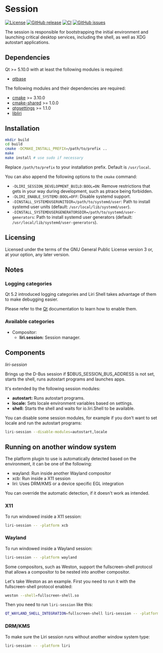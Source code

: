Session
=======

[![License](https://img.shields.io/badge/license-GPLv3.0-blue.svg)](https://www.gnu.org/licenses/gpl-3.0.html)
[![GitHub release](https://img.shields.io/github/release/lirios/session.svg)](https://github.com/lirios/session)
[![CI](https://github.com/lirios/session/workflows/CI/badge.svg?branch=develop)](https://github.com/lirios/session/actions?query=workflow%3ACI)
[![GitHub issues](https://img.shields.io/github/issues/lirios/session.svg)](https://github.com/lirios/session/issues)

The session is responsible for bootstrapping the initial environment and
launching critical desktop services, including the shell, as well as
XDG autostart applications.

## Dependencies

Qt >= 5.10.0 with at least the following modules is required:

 * [qtbase](http://code.qt.io/cgit/qt/qtbase.git)

The following modules and their dependencies are required:

 * [cmake](https://gitlab.kitware.com/cmake/cmake) >= 3.10.0
 * [cmake-shared](https://github.com/lirios/cmake-shared.git) >= 1.0.0
 * [qtgsettings](https://github.com/lirios/qtgsettings) >= 1.1.0
 * [libliri](https://github.com/lirios/libliri)

## Installation

```sh
mkdir build
cd build
cmake -DCMAKE_INSTALL_PREFIX=/path/to/prefix ..
make
make install # use sudo if necessary
```

Replace `/path/to/prefix` to your installation prefix.
Default is `/usr/local`.

You can also append the following options to the `cmake` command:

 * `-DLIRI_SESSION_DEVELOPMENT_BUILD:BOOL=ON`: Remove restrictions that gets in your
   way during development, such as ptrace being forbidden.
 * `-DLIRI_ENABLE_SYSTEMD:BOOL=OFF`: Disable systemd support.
 * `-DINSTALL_SYSTEMDUSERUNITDIR=/path/to/systemd/user`: Path to install systemd user units (default: `/usr/local/lib/systemd/user`).
 * `-DINSTALL_SYSTEMDUSERGENERATORSDIR=/path/to/systemd/user-generators`: Path to install systemd user generators (default: `/usr/local/lib/systemd/user-generators`).

## Licensing

Licensed under the terms of the GNU General Public License version 3 or,
at your option, any later version.

## Notes

### Logging categories

Qt 5.2 introduced logging categories and Liri Shell takes advantage of
them to make debugging easier.

Please refer to the [Qt](http://doc.qt.io/qt-5/qloggingcategory.html) documentation
to learn how to enable them.

### Available categories

 * Compositor:
   * **liri.session:** Session manager.

## Components

*liri-session*

Brings up the D-Bus session if $DBUS_SESSION_BUS_ADDRESS is not set,
starts the shell, runs autostart programs and launches apps.

It's extended by the following session modules:

 * **autostart:** Runs autostart programs.
 * **locale:** Sets locale environment variables based on settings.
 * **shell:** Starts the shell and waits for io.liri.Shell to be available.

You can disable some session modules, for example if you don't want to
set locale and run the autostart programs:

```sh
liri-session --disable-modules=autostart,locale
```

## Running on another window system

The platform plugin to use is automatically detected based on the environment,
it can be one of the following:

 * wayland: Run inside another Wayland compositor
 * xcb: Run inside a X11 session
 * liri: Uses DRM/KMS or a device specific EGL integration

You can override the automatic detection, if it doesn't work as intended.

### X11

To run windowed inside a X11 session:

```sh
liri-session -- -platform xcb
```

### Wayland

To run windowed inside a Wayland session:

```sh
liri-session -- -platform wayland
```

Some compositors, such as Weston, support the fullscreen-shell protocol that
allows a compositor to be nested into another compositor.

Let's take Weston as an example. First you need to run it with the fullscreen-shell
protocol enabled:

```sh
weston --shell=fullscreen-shell.so
```

Then you need to run `liri-session` like this:

```sh
QT_WAYLAND_SHELL_INTEGRATION=fullscreen-shell liri-session -- -platform wayland
```

### DRM/KMS

To make sure the Liri session runs without another window system type:

```sh
liri-session -- -platform liri
```
